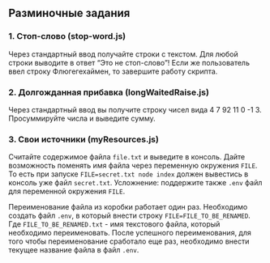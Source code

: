 ## Разминочные задания

### 1. Стоп-слово (stop-word.js)

Через стандартный ввод получайте строки с текстом. Для любой строки выводите в ответ “Это не стоп-слово”! Если же пользователь ввел строку Флюгегехаймен, то завершите работу скрипта.

### 2. Долгожданная прибавка (longWaitedRaise.js)

Через стандартный ввод вы получите строку чисел вида 4 7 92 11 0 -1 3. Просуммируйте числа и выведите сумму.

### 3. Свои источники (myResources.js)

Считайте содержимое файла `file.txt` и выведите в консоль. Дайте возможность поменять имя файла через переменную окружения `FILE`. То есть при запуске `FILE=secret.txt node index` должен вывестись в консоль уже файл `secret.txt`. Усложнение: поддержите также `.env` файл для переменной окружения `FILE`.

Переименование файла из коробки работает один раз. Необходимо создать файл `.env`, в который внести строку `FILE=FILE_TO_BE_RENAMED`. Где `FILE_TO_BE_RENAMED.txt` - имя текстового файла, который необходимо переименовать.
После успешного переименования, для того чтобы переименование сработало еще раз, необходимо внести текущее название файла в файл `.env`.
